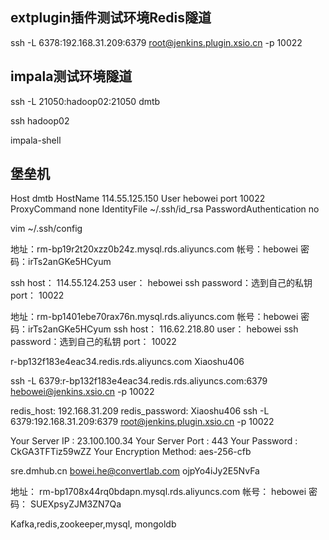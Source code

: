 ## extplugin插件测试环境Redis隧道

ssh -L 6378:192.168.31.209:6379 root@jenkins.plugin.xsio.cn -p 10022

## impala测试环境隧道

ssh -L 21050:hadoop02:21050 dmtb

ssh hadoop02

impala-shell

## 堡垒机

Host  dmtb
    HostName 114.55.125.150
    User  hebowei
    port 10022
    ProxyCommand    none
    IdentityFile   ~/.ssh/id_rsa
    PasswordAuthentication    no

vim  ~/.ssh/config

地址：rm-bp19r2t20xzz0b24z.mysql.rds.aliyuncs.com
帐号：hebowei
密码：irTs2anGKe5HCyum

ssh host： 114.55.124.253
user： hebowei
ssh password：选到自己的私钥
port： 10022



地址：rm-bp1401ebe70rax76n.mysql.rds.aliyuncs.com
帐号：hebowei
密码：irTs2anGKe5HCyum
ssh host： 116.62.218.80
user： hebowei
ssh password：选到自己的私钥
port： 10022



r-bp132f183e4eac34.redis.rds.aliyuncs.com
Xiaoshu406



ssh -L 6379:r-bp132f183e4eac34.redis.rds.aliyuncs.com:6379 hebowei@jenkins.xsio.cn -p 10022



redis_host: 192.168.31.209
 redis_password: Xiaoshu406
 ssh -L 6379:192.168.31.209:6379 root@jenkins.plugin.xsio.cn -p 10022



Your Server IP        :  23.100.100.34
Your Server Port      :  443
Your Password         :  CkGA3TFTiz59wZZ
Your Encryption Method:  aes-256-cfb



sre.dmhub.cn
bowei.he@convertlab.com
ojpYo4iJy2E5NvFa



地址： rm-bp1708x44rq0bdapn.mysql.rds.aliyuncs.com
帐号： hebowei
密码： SUEXpsyZJM3ZN7Qa



Kafka,redis,zookeeper,mysql, mongoldb

